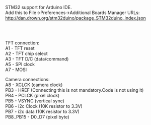

STM32 support for Arduino IDE.  
Add this to File->Preferences->Additional Boards Manager URLs:  
http://dan.drown.org/stm32duino/package_STM32duino_index.json

<br>
<br>

TFT connection:  
A1 - TFT reset  
A2 - TFT chip select  
A3 - TFT D/C (data/command)  
A5 - SPI clock  
A7 - MOSI  
  
Camera connections:  
A8 - XCLCK (camera clock)  
PB3 - HREF (Connecting this is not mandatory.Code is not using it)  
PB4 - PCLCK (pixel clock)  
PB5 - VSYNC (vertical sync)  
PB6 - i2c Clock (10K resistor to 3.3V)  
PB7 - i2c data (10K resistor to 3.3V)  
PB8..PB15 - D0..D7 (pixel byte)  

